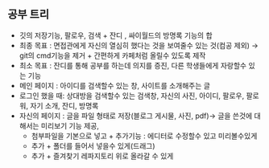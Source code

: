 ## 공부 트리

- 깃의 저장기능, 팔로우, 검색 + 잔디 , 싸이월드의 방명록 기능의 합
- 최종 목표 : 면접관에게 자신의 열심히 했다는 것을 보여줄수 있는 것(컴공 제외) → git의 cmd기능을 제거 + 간편하게 카페처럼 올릴수 있도록 제작
- 최소 목표 : 잔디를 통해 공부를 하는데 의지를 증진, 다른 학생들에게 자랑할수 있는 기능
- 메인 페이지 : 아이디를 검색할수 있는 창, 사이트를 소개해주는 글
- 로그인 했을 때: 상대방을 검색할수 있는 검색창, 자신의 사진, 아이디, 팔로우, 팔로워, 자기 소개, 잔디, 방명록
- 자신의 페이지 : 글을 파일 형태로 저장(블로그 게시물, 사진, pdf)→ 글을 쓴것에 대해서는 미리보기 기능 제공,
  - 첨부파일을 기본으로 넣고 + 추가기능 : 에디터로 수정할수 있고 미리볼수있게
  - 추가 + 폴더를 들어서 넣을수 있게(드래그)
  - 추가 + 즐겨찾기 레파지토리 위로 올라갈 수 있게
